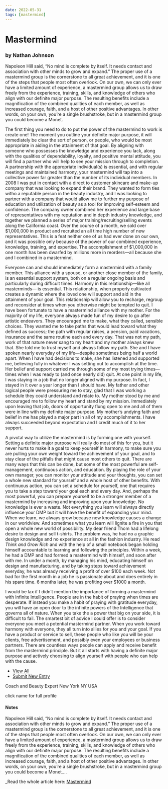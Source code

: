 ```yaml
---
date: 2022-05-31
tags: [mastermind]
---
```

# Mastermind

### by Nathan Johnson

Napoleon Hill said, “No mind is complete by itself. It needs contact and association with other minds to grow and expand.” The proper use of a mastermind group is the cornerstone to all great achievement, and it is one of the steps that people most often overlook. On our own, we can only ever have a limited amount of experience, a mastermind group allows us to draw freely from the experience, training, skills, and knowledge of others who align with our definite major purpose. The resulting benefits include a magnification of the combined qualities of each member, as well as increased courage, faith, and a host of other positive advantages. In other words, on your own, you’re a single brushstroke, but in a mastermind group you could become a Monet.

The first thing you need to do to put the power of the mastermind to work is create one! The moment you outline your definite major purpose, it will immediately be clear the sort of person, or people, who would be most appropriate in aiding in the attainment of that goal. By aligning with someone who possesses the knowledge and experience you lack, along with the qualities of dependability, loyalty, and positive mental attitude, you will find a partner who will help to see your mission through to completion. A partnership with the appropriate individual(s) is essential, and with regular meetings and maintained harmony, your mastermind will tap into a collective power far greater than the number of its individual members. In 2008 I was put in contact with a direct to customer skincare and make-up company that was looking to expand their brand. They wanted to form ties witho a reputable person in the beauty industry, and I was looking to partner with a company that would allow me to further my purpose of education and utilization of beauty as a tool for improving self-esteem and confidence. The company owner combined her experience and large base of representatives with my reputation and in depth industry knowledge, and together we planned a series of major training/recruiting/selling events along the California coast. Over the course of a month, we sold over $1,000,000 in product and recruited an all time high number of new representatives. This is a feat neither one of us had ever done on our own, and it was possible only because of the power of our combined experience, knowledge, training, and expertise. The accomplishment of $1,000,000 in one month has been dwarfed by millions more in reorders—all because she and I combined in a mastermind.

Everyone can and should immediately form a mastermind with a family member. This alliance with a spouse, or another close member of the family, is an essential support system, both on a regular ongoing basis and particularly during difficult times. Harmony in this relationship—like all masterminds— is essential. This relationship, when properly cultivated creates a dynamic where the loved one will support and aid in the attainment of your goal. This relationship will allow you to recharge, regroup and reconsider at times when you otherwise might be tempted to quit. I have been fortunate to have a mastermind alliance with my mother. For the majority of my life, everyone always made fun of my desire to go after artistic endeavors. They encouraged me to make, what they called, sensible choices. They wanted me to take paths that would lead toward what they defined as success; the path with regular raises, a pension, paid vacations, insurance and the same routine each and every day. That was not my path, work of that nature never sang to my heart and my mother always knew that. She told me to trust myself and always follow my path. She and I have spoken nearly everyday of my life—despite sometimes being half a world apart. When I have had decisions to make, she has listened and supported me, believing fully in whatever I was setting out to accomplish at the time. Her belief and support carried me through some of my most trying times—times when I was ready to (and once nearly did) quit. At one point in my life, I was staying in a job that no longer aligned with my purpose. In fact, I stayed in it over a year longer than I should have. My father and other logical people were pressuring me to stay, glad that I was working a schedule they could understand and relate to. My mother stood by me and encouraged me to follow my heart and stand by my mission. Immediately upon leaving that job, doors of opportunity flung open to me and all of them were in line with my definite major purpose. My mother’s undying faith and belief in me has played a major part in all of my accomplishments. I have always succeeded beyond expectation and I credit much of it to her support.

A pivotal way to utilize the mastermind is by forming one with yourself. Setting a definite major purpose will really do most of this for you, but it never hurts to make it a goal to keep yourself in harmony, to make sure you are pulling your own weight toward the achievement of your goal, and to stay clear of the pitfalls that might cause most others to quit. There are many ways that this can be done, but some of the most powerful are self-management, continuous action, and education. By playing the role of your own manager, you can monitor your attitude and your thoughts, you can set a whole new standard for yourself and a whole host of other benefits. With continuous action, you can set a schedule for yourself, one that requires you to take a step toward your goal each and every day. And, perhaps the most powerful, you can prepare yourself to be a stronger member of a mastermind by increasing and improving upon your knowledge. No knowledge is ever a waste. Not everything you learn will always directly influence your DMP but it will have the benefit of expanding your mind. When we learn, we always grow because new knowledge causes a change in our worldview. And sometimes what you learn will lignite a fire in you that open a whole new world of possibility. My dear friend Thom had a lifelong desire to design and sell t-shirts. The problem was, he had no a graphic design knowledge and no experience at all in the fashion industry. He read _Think and Grow Rich_ and with the help of a small notebook began holding himself accountable to learning and following the principles. Within a week, he had a DMP and had formed a mastermind with himself, and soon after with me. In under a month, by managing his mind, educating himself on design and manufacturing, and by taking steps toward achievement everyday, he was already receiving a profit of over $100 each week. Not bad for the first month in a job he is passionate about and does entirely in his spare time. 6 months later, he was profiting over $1000 a month.

I would be lax if I didn’t mention the importance of forming a mastermind with Infinite Intelligence. People are in the habit of praying when times are desperate. If instead you make a habit of praying with gratitude everyday, you will have an open door to the infinite powers of the Intelligence that governs all of nature. When you take the a power that big on your side, it is difficult to fail. The smartest bit of advice I could offer is to consider everyone you meet a potential mastermind partner. When you work toward harmony with everyone, they all turn into allies for you and your goal. If you have a product or service to sell, these people who like you will be your clients, free advertisement, and possibly even your employees or business partners. There are countless ways people can apply and receive benefit from the mastermind principle. But it all starts with having a definite major purpose and actively choosing to align yourself with people who can help with the cause.

-   [View All](https://www.naphill.org/get-involved/certified-leaders/view/all/)
-   [Submit New Entry](https://www.naphill.org/get-involved/certified-leaders/submit/)

Coach and Beauty Expert New York NY USA

click name for full profile

#### Notes

Napoleon Hill said, “No mind is complete by itself. It needs contact and association with other minds to grow and expand.” The proper use of a mastermind group is the cornerstone to all great achievement, and it is one of the steps that people most often overlook. On our own, we can only ever have a limited amount of experience, a mastermind group allows us to draw freely from the experience, training, skills, and knowledge of others who align with our definite major purpose. The resulting benefits include a magnification of the combined qualities of each member, as well as increased courage, faith, and a host of other positive advantages. In other words, on your own, you’re a single brushstroke, but in a mastermind group you could become a Monet….

_Read the whole article here: [Mastermind](http://www.naphill.org/focus-instructors/mastermind/)